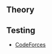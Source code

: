 ## Theory



## Testing

<ul>
<li><a href="https://codeforces.com/contest/1624/submission/273294872">CodeForces</a></li>
</ul>
